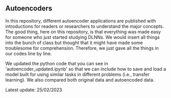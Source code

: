 ## Autoencoders
In this repository, different autoencoder applications are published with introductions for readers or researchers to understand the major concepts. The good thing, here on this repository, is that everything was made easy for someone who just started studying DLNNs. We would insert all things into the bunch of class but thought that it might have made some troublesome for comprehension. Therefore, we just gave all the things in our codes line by line.

We updated the python code that you can see in 'autoencoder_updated.ipynb' so that we can include how to save and load a model built for using similar tasks in different problems (i.e., transfer learning). We also compared both original data and autoencoded data.

Latest update: 25/02/2023
